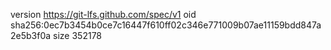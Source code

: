 version https://git-lfs.github.com/spec/v1
oid sha256:0ec7b3454b0ce7c16447f610ff02c346e771009b07ae11159bdd847a2e5b3f0a
size 352178
